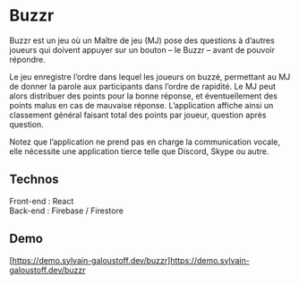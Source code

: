 # Buzzr

Buzzr est un jeu où un Maître de jeu (MJ) pose des questions à d’autres joueurs qui doivent appuyer sur un bouton – le Buzzr – avant de pouvoir répondre.

Le jeu enregistre l’ordre dans lequel les joueurs on buzzé, permettant au MJ de donner la parole aux participants dans l’ordre de rapidité. Le MJ peut alors distribuer des points pour la bonne réponse, et éventuellement des points malus en cas de mauvaise réponse. L’application affiche ainsi un classement général faisant total des points par joueur, question après question.

Notez que l’application ne prend pas en charge la communication vocale, elle nécessite une application tierce telle que Discord, Skype ou autre.

## Technos
Front-end : React  
Back-end : Firebase / Firestore  

## Demo
[https://demo.sylvain-galoustoff.dev/buzzr]https://demo.sylvain-galoustoff.dev/buzzr
